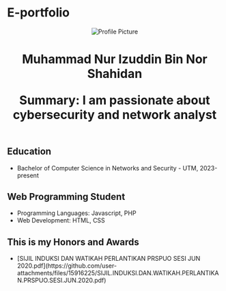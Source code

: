 # E-portfolio
<!DOCTYPE html>
<html lang="en">
<head>
	<meta charset="UTF-5">
	<meta name="viewport" content="width=device-width, initial-scale=1.0">
	<title> This is my E-Portfolio </title>
	<link rel="stylesheet" href="styles.css">
</head>
<body>
	<header>
		<img src="profile-picture.jpg", alt="Profile Picture">
		<h1> Muhammad Nur Izuddin Bin Nor Shahidan<h/h1>
		<p>Summary: I am passionate about cybersecurity and network analyst</p>
	</header>
	<section id="core">
	<h2>Education</h2>
	<ul>
		<li>Bachelor of Computer Science in Networks and Security - UTM, 2023-present </li>
	</ul>
	<h2>Web Programming Student</h2>
	<ul>
		<li>Programming Languages: Javascript, PHP</li>
		<li>Web Development: HTML, CSS</li>
	</ul> 
	</section>
	<section id="additional">
	<h2>This is my Honors and Awards</h2>
	<ul>
		<li> [SIJIL INDUKSI DAN WATIKAH PERLANTIKAN PRSPUO SESI JUN 2020.pdf](https://github.com/user-attachments/files/15916225/SIJIL.INDUKSI.DAN.WATIKAH.PERLANTIKAN.PRSPUO.SESI.JUN.2020.pdf) </li>
	</ul> 
	
  	
</section>
</body>
</html> 
